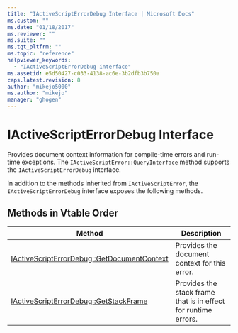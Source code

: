 ```yaml
---
title: "IActiveScriptErrorDebug Interface | Microsoft Docs"
ms.custom: ""
ms.date: "01/18/2017"
ms.reviewer: ""
ms.suite: ""
ms.tgt_pltfrm: ""
ms.topic: "reference"
helpviewer_keywords: 
  - "IActiveScriptErrorDebug interface"
ms.assetid: e5d50427-c033-4138-ac6e-3b2dfb3b750a
caps.latest.revision: 8
author: "mikejo5000"
ms.author: "mikejo"
manager: "ghogen"
---
```

# IActiveScriptErrorDebug Interface
Provides document context information for compile-time errors and run-time exceptions. The `IActiveScriptError::QueryInterface` method supports the `IActiveScriptErrorDebug` interface.  
  
 In addition to the methods inherited from `IActiveScriptError`, the `IActiveScriptErrorDebug` interface exposes the following methods.  
  
## Methods in Vtable Order  
  
|Method|Description|  
|------------|-----------------|  
|[IActiveScriptErrorDebug::GetDocumentContext](../../winscript/reference/iactivescripterrordebug-getdocumentcontext.md)|Provides the document context for this error.|  
|[IActiveScriptErrorDebug::GetStackFrame](../../winscript/reference/iactivescripterrordebug-getstackframe.md)|Provides the stack frame that is in effect for runtime errors.|